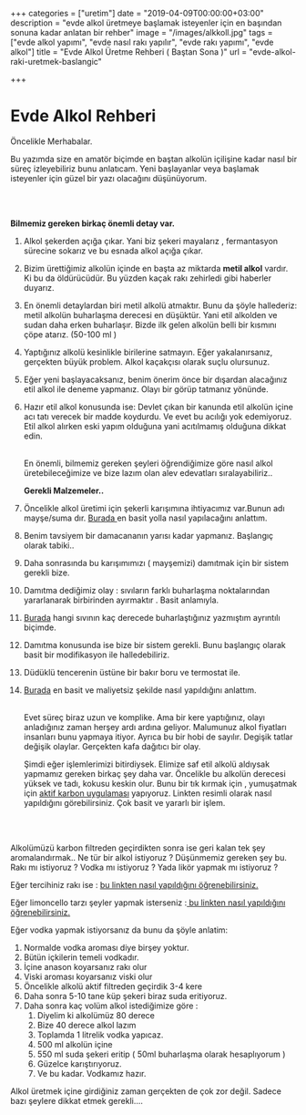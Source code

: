 +++
categories = ["uretim"]
date = "2019-04-09T00:00:00+03:00"
description = "evde alkol üretmeye başlamak isteyenler için en başından sonuna kadar anlatan bir rehber"
image = "/images/alkkoll.jpg"
tags = ["evde alkol yapımı", "evde nasıl rakı yapılır", "evde rakı yapımı", "evde alkol"]
title = "Evde Alkol Üretme Rehberi ( Baştan Sona )"
url = "evde-alkol-raki-uretmek-baslangic"

+++
# Evde Alkol Rehberi

   Öncelikle Merhabalar.

 Bu yazımda size en amatör biçimde en baştan alkolün içilişine kadar nasıl bir süreç izleyebiliriz bunu anlatıcam. Yeni başlayanlar veya başlamak isteyenler için güzel bir yazı olacağını düşünüyorum.

<br><br>

**Bilmemiz gereken birkaç önemli detay var.**

 1. Alkol şekerden açığa çıkar. Yani biz şekeri mayalarız , fermantasyon sürecine sokarız  ve bu esnada alkol açığa çıkar.
 2. Bizim ürettiğimiz alkolün içinde en başta az miktarda **metil alkol** vardır. Ki bu da öldürücüdür. Bu yüzden kaçak rakı zehirledi gibi haberler duyarız.
 3. En önemli detaylardan biri metil alkolü atmaktır. Bunu da şöyle hallederiz: metil alkolün buharlaşma derecesi en düşüktür. Yani etil alkolden ve sudan daha erken buharlaşır. Bizde ilk gelen alkolün belli bir kısmını çöpe atarız. (50-100 ml )
 4. Yaptığınız alkolü kesinlikle birilerine satmayın. Eğer yakalanırsanız, gerçekten büyük problem. Alkol kaçakçısı olarak suçlu olursunuz.
 5. Eğer yeni başlayacaksanız, benim önerim önce bir dışardan alacağınız etil alkol ile deneme yapmanız. Olayı bir görüp tatmanız yönünde.
 6. Hazır etil alkol konusunda ise: Devlet çıkan bir kanunda etil alkolün içine acı tatı verecek bir madde koydurdu. Ve evet bu acılığı yok edemiyoruz. Etil alkol alırken eski yapım olduğuna yani acıtılmamış olduğuna dikkat edin.<br><br>

    En önemli, bilmemiz gereken şeyleri öğrendiğimize göre nasıl alkol üretebileceğimize ve bize lazım olan alev edevatları sıralayabiliriz..<br>

    **Gerekli Malzemeler..**
 7. Öncelikle alkol üretimi için şekerli karışımına ihtiyacımız var.Bunun adı mayşe/suma dır. [Burada ](https://evdealkol.com/evde-alkol-yapimi-karisim-mayse-hazirlamak/ "mayşe")en basit yolla nasıl yapılacağını anlattım.
 8. Benim tavsiyem bir damacananın yarısı kadar yapmanız. Başlangıç olarak tabiki..
 9. Daha sonrasında bu karışımımızı ( mayşemizi) damıtmak için bir sistem gerekli bize.
10. Damıtma dediğimiz olay : sıvıların farklı buharlaşma noktalarından yararlanarak birbirinden ayırmaktır . Basit anlamıyla.
11. [Burada](https://evdealkol.com/alkolde-bas-gobek-kuyruk-ayrimi/ "Kaynama Noktaları") hangi sıvının kaç derecede buharlaştığınız yazmıştım ayrıntılı biçimde.
12. Damıtma konusunda ise bize bir sistem gerekli. Bunu başlangıç olarak basit bir modifikasyon ile halledebiliriz.
13. Düdüklü tencerenin üstüne bir bakır boru ve  termostat ile.
14. [Burada](https://evdealkol.com/duduklu-tencereden-imbik-dusuk-butceli-imbik/ "Damıtma Sistemi") en basit ve maliyetsiz şekilde nasıl yapıldığını anlattım.<br><br>

    Evet süreç biraz uzun ve komplike. Ama bir kere yaptığınız, olayı anladığınız zaman herşey ardı ardına geliyor. Malumunuz alkol fiyatları insanları bunu yapmaya itiyor. Ayrıca bu bir hobi de sayılır. Degişik tatlar değişik olaylar. Gerçekten kafa dağıtıcı bir olay.<br>

    Şimdi eğer işlemlerimizi bitirdiysek. Elimize saf etil alkolü aldıysak yapmamız gereken birkaç şey daha var. Öncelikle bu alkolün derecesi yüksek ve tadı, kokusu keskin olur. Bunu bir tık kırmak için , yumuşatmak için [aktif karbon uygulaması](https://evdealkol.com/alkol-aktif-karbon-kullanimi/ "aktif karbon") yapıyoruz. Linkten resimli olarak nasıl yapıldığını görebilirsiniz. Çok basit ve yararlı bir işlem.

<br><br>

Alkolümüzü karbon filtreden geçirdikten sonra ise geri kalan tek şey aromalandırmak.. Ne tür bir alkol istiyoruz ? Düşünmemiz gereken şey bu. Rakı mı istiyoruz ? Vodka mı istiyoruz ?  Yada likör yapmak mı istiyoruz ?

Eğer tercihiniz rakı ise : [bu linkten nasıl yapıldığını öğrenebilirsiniz.](https://evdealkol.com/etil-alkolden-raki-yapimi/)

Eğer limoncello tarzı şeyler yapmak isterseniz :[ bu linkten nasıl yapıldığını öğrenebilirsiniz.](https://evdealkol.com/evde-etil-alkol-limoncello-tarifi/)

Eğer vodka yapmak istiyorsanız da bunu da şöyle anlatim:

1. Normalde vodka aroması diye birşey yoktur.
2. Bütün içkilerin temeli vodkadır.
3. İçine anason koyarsanız rakı olur
4. Viski aroması koyarsanız viski olur
5. Öncelikle alkolü aktif filtreden geçirdik 3-4 kere
6. Daha sonra 5-10 tane küp şekeri biraz suda eritiyoruz.
7. Daha sonra kaç volüm alkol istediğimize göre  :
   1. Diyelim ki alkolümüz 80 derece
   2. Bize 40 derece alkol lazım
   3. Toplamda 1 litrelik vodka yapıcaz.
   4. 500 ml alkolün içine
   5. 550 ml suda şekeri eritip ( 50ml buharlaşma olarak hesaplıyorum )
   6. Güzelce karıştırıyoruz.
   7. Ve bu kadar. Vodkamız hazır.

Alkol üretmek içine girdiğiniz zaman gerçekten de çok zor değil. Sadece bazı şeylere dikkat etmek gerekli....